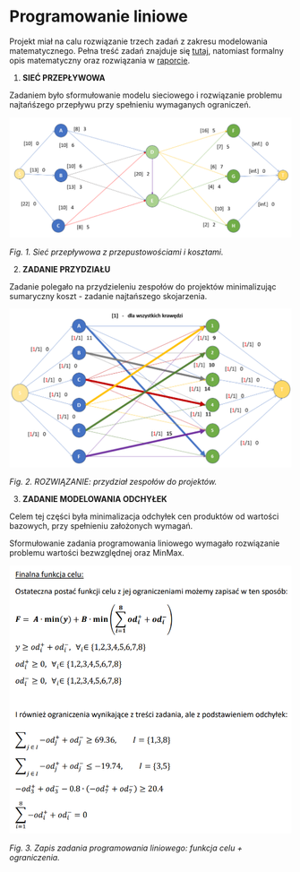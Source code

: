 # **Programowanie liniowe**

Projekt miał na calu rozwiązanie trzech zadań z zakresu modelowania matematycznego. Pełna treść zadań znajduje się [tutaj](task.pdf), natomiast formalny opis matematyczny oraz rozwiązania w [raporcie](report.pdf).

1. **SIEĆ PRZEPŁYWOWA** 

Zadaniem było sformułowanie modelu sieciowego i rozwiązanie problemu najtańśzego przepływu przy spełnieniu wymaganych ograniczeń.


![](img/fig_1.png)

*Fig.  1. Sieć przepływowa z przepustowościami i kosztami.* 

2. **ZADANIE PRZYDZIAŁU** 

Zadanie polegało na przydzieleniu zespołów do projektów minimalizując sumaryczny koszt - zadanie najtańszego skojarzenia.

![](img/fig_2.png)

*Fig.  2. ROZWIĄZANIE: przydział zespołów do projektów.*

3. **ZADANIE MODELOWANIA ODCHYŁEK** 

Celem tej części była minimalizacja odchyłek cen produktów od wartości bazowych, przy spełnieniu założonych wymagań.

Sformułowanie zadania programowania liniowego wymagało rozwiązanie problemu wartości bezwzględnej oraz MinMax.


![](img/fig_3.png)

*Fig.  3. Zapis zadania programowania liniowego: funkcja celu + ograniczenia.*


